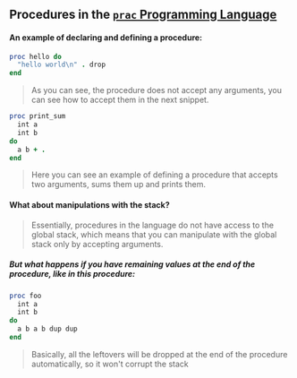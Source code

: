 ## Procedures in the [`prac` Programming Language](https://github.com/rakivo/practice-lang)

#### An example of declaring and defining a procedure:
```ruby
proc hello do
  "hello world\n" . drop
end
```
> As you can see, the procedure does not accept any arguments, you can see how to accept them in the next snippet.

```ruby
proc print_sum
  int a
  int b
do
  a b + .
end
```
> Here you can see an example of defining a procedure that accepts two arguments, sums them up and prints them.

#### What about manipulations with the stack?
> Essentially, procedures in the language do not have access to the global stack, which means that you can manipulate with the global stack only by accepting arguments.

##### But what happens if you have remaining values at the end of the procedure, like in this procedure:
```ruby
proc foo
  int a
  int b
do
  a b a b dup dup
end
```
> Basically, all the leftovers will be dropped at the end of the procedure automatically, so it won't corrupt the stack
